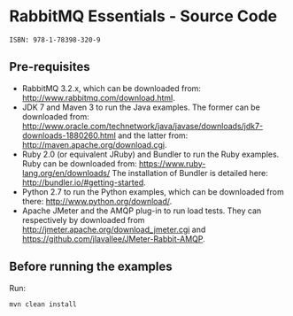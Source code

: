 # RabbitMQ Essentials - Source Code

`ISBN: 978-1-78398-320-9`

## Pre-requisites

- RabbitMQ 3.2.x, which can be downloaded from: http://www.rabbitmq.com/download.html.
- JDK 7 and Maven 3 to run the Java examples. The former can be downloaded from: http://www.oracle.com/technetwork/java/javase/downloads/jdk7-downloads-1880260.html and the latter from: http://maven.apache.org/download.cgi.
- Ruby 2.0 (or equivalent JRuby) and Bundler to run the Ruby examples. Ruby can be downloaded from: https://www.ruby-lang.org/en/downloads/ The installation of Bundler is detailed here: http://bundler.io/#getting-started.
- Python 2.7 to run the Python examples, which can be downloaded from there: http://www.python.org/download/.
- Apache JMeter and the AMQP plug-in to run load tests. They can respectively by downloaded from http://jmeter.apache.org/download_jmeter.cgi and https://github.com/jlavallee/JMeter-Rabbit-AMQP.

## Before running the examples

Run:

    mvn clean install


